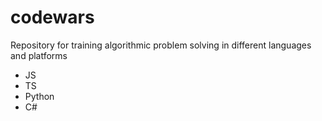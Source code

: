 # codewars
Repository for training algorithmic problem solving in different languages and platforms
- JS
- TS
- Python
- C#
